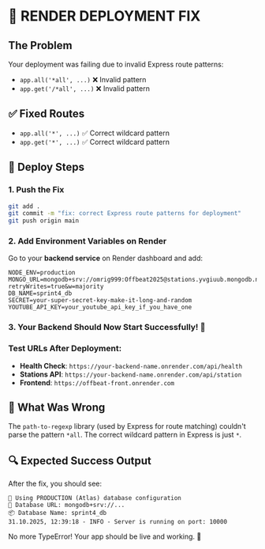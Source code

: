 # 🚨 RENDER DEPLOYMENT FIX

## The Problem
Your deployment was failing due to invalid Express route patterns:
- `app.all('*all', ...)` ❌ Invalid pattern
- `app.get('/*all', ...)` ❌ Invalid pattern

## ✅ Fixed Routes
- `app.all('*', ...)` ✅ Correct wildcard pattern  
- `app.get('*', ...)` ✅ Correct wildcard pattern

## 🚀 Deploy Steps

### 1. Push the Fix
```bash
git add .
git commit -m "fix: correct Express route patterns for deployment"
git push origin main
```

### 2. Add Environment Variables on Render
Go to your **backend service** on Render dashboard and add:

```
NODE_ENV=production
MONGO_URL=mongodb+srv://omrig999:Offbeat2025@stations.yvgiuub.mongodb.net/stations.yvgiuub.mongodb.net?retryWrites=true&w=majority
DB_NAME=sprint4_db
SECRET=your-super-secret-key-make-it-long-and-random
YOUTUBE_API_KEY=your_youtube_api_key_if_you_have_one
```

### 3. Your Backend Should Now Start Successfully! 🎉

### Test URLs After Deployment:
- **Health Check**: `https://your-backend-name.onrender.com/api/health`
- **Stations API**: `https://your-backend-name.onrender.com/api/station`
- **Frontend**: `https://offbeat-front.onrender.com`

## 🎯 What Was Wrong
The `path-to-regexp` library (used by Express for route matching) couldn't parse the pattern `*all`. The correct wildcard pattern in Express is just `*`.

## 🔍 Expected Success Output
After the fix, you should see:
```
🚀 Using PRODUCTION (Atlas) database configuration
📍 Database URL: mongodb+srv://...
📦 Database Name: sprint4_db
31.10.2025, 12:39:18 - INFO - Server is running on port: 10000
```

No more TypeError! Your app should be live and working. 🚀